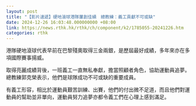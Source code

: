 ```yaml
---
layout: post
title: "【影片速遞】硬地滾球港隊屢創佳績　總教練：義工貢獻不可或缺"
date: 2024-12-26 16:03:48.000000000 +08:00
link: https://news.rthk.hk/rthk/ch/component/k2/1785055-20241226.htm
categories: rthk
---
```


港隊硬地滾球代表早前在巴黎殘奧取得三金兩銀，是歷屆最好成績，多年來亦在多項國際賽事揚威。

取得亮麗成績背後，一班義工一直無私奉獻，擔當照顧者角色，協助運動員追夢。總教練郭克榮表示，他們是球隊成功不可或缺的重要成員。

有義工形容，相比於運動員艱苦訓練、出賽，他們的付出微不足道，而且他們對運動員的幫助並非單向，運動員努力追夢亦都令義工們在心理上感到滿足。

